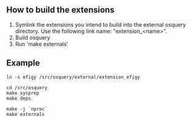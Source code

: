 ## How to build the extensions
1. Symlink the extensions you intend to build into the external osquery directory. Use the following link name: "extension_\<name\>".
2. Build osquery
3. Run 'make externals'

## Example
```
ln -s efigy /src/osquery/external/extension_efigy

cd /src/osquery
make sysprep
make deps

make -j `nproc`
make externals
```

